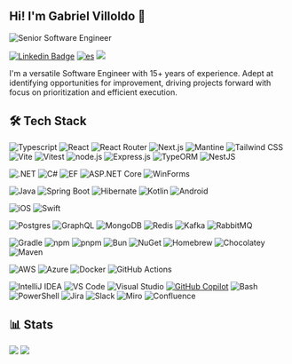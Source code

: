 ## Hi! I'm Gabriel Villoldo 🤝
![Senior Software Engineer](https://readme-typing-svg.demolab.com/?lines=Senior+Software+Engineer;Open-Source+Contributor;Home+Automation+Enthusiast&height=20&vCenter=true)

[![Linkedin Badge](https://img.shields.io/badge/-LinkedIn-0077B5?style=flat&logo=Linkedin&logoColor=white&link=https://www.linkedin.com/in/gabrielvilloldo/)](https://www.linkedin.com/in/gabrielvilloldo/) [![es](https://img.shields.io/badge/Español-yellow.svg)](https://github.com/gvillo/gvillo/blob/main/README.es.md)  ![](https://komarev.com/ghpvc/?username=gvillo&color=blue)

I'm a versatile Software Engineer with 15+ years of experience. Adept at identifying opportunities for improvement, driving projects forward with focus on prioritization and efficient execution.

## 🛠️ Tech Stack

![Typescript](https://img.shields.io/badge/-Typescript-ffdd19?style=flat&logoColor=white&logo=typescript&color=3178C6)
![React](https://img.shields.io/badge/React-20232A?logo=react&logoColor=61DAFB)
![React Router](https://img.shields.io/badge/React%20Router-CA4245?logo=react-router&logoColor=white)
![Next.js](https://img.shields.io/badge/Next.js-black?logo=next.js&logoColor=white)
![Mantine](https://img.shields.io/badge/Mantine-6F2CAC?logo=mantine&logoColor=white)
![Tailwind CSS](https://img.shields.io/badge/Tailwind%20CSS-38B2AC?logo=tailwind-css&logoColor=white)
![Vite](https://img.shields.io/badge/Vite-646CFF?logo=vite&logoColor=fff)
![Vitest](https://img.shields.io/badge/Vitest-6E9F18?logo=vitest&logoColor=fff)
![node.js](https://img.shields.io/badge/node.js-339933.svg?logo=node.js&logoColor=white)
![Express.js](https://img.shields.io/badge/Express.js-%23404d59.svg?logo=express&logoColor=%2361DAFB)
![TypeORM](https://img.shields.io/badge/TypeORM-FE0803?logo=typeorm&logoColor=fff)
![NestJS](https://img.shields.io/badge/NestJS-E0234E.svg?logo=nestjs&logoColor=white)

![.NET](https://img.shields.io/badge/.NET-512BD4.svg?logo=.net&logoColor=white)
![C#](https://custom-icon-badges.demolab.com/badge/C%23-%23239120.svg?logo=cshrp&logoColor=white)
![EF](https://img.shields.io/badge/EF-512BD4?logo=.net&logoColor=white)
![ASP.NET Core](https://img.shields.io/badge/ASP.NET_Core-512BD4?logo=.net&logoColor=white)
![WinForms](https://img.shields.io/badge/WinForms-5C2D91?logo=.net&logoColor=white)

![Java](https://img.shields.io/badge/Java-%23ED8B00.svg?logo=openjdk&logoColor=white)
![Spring Boot](https://img.shields.io/badge/Spring%20Boot-6DB33F.svg?logo=spring-boot&logoColor=white)
![Hibernate](https://img.shields.io/badge/Hibernate-59666C?logo=hibernate&logoColor=white)
![Kotlin](https://img.shields.io/badge/Kotlin-%237F52FF.svg?logo=kotlin&logoColor=white)
![Android](https://img.shields.io/badge/Android-3DDC84?logo=android&logoColor=white)

![iOS](https://img.shields.io/badge/iOS-000000?logo=ios&logoColor=white)
![Swift](https://img.shields.io/badge/Swift-FA7343?logo=swift&logoColor=white)

![Postgres](https://img.shields.io/badge/Postgres-4479A1?logo=postgresql&logoColor=white)
![GraphQL](https://img.shields.io/badge/GraphQL-E10098?logo=graphql&logoColor=white)
![MongoDB](https://img.shields.io/badge/MongoDB-47A248?logo=mongodb&logoColor=white)
![Redis](https://img.shields.io/badge/Redis-DC382D?logo=redis&logoColor=white)
![Kafka](https://img.shields.io/badge/Kafka-231F20?logo=apache-kafka&logoColor=white)
![RabbitMQ](https://img.shields.io/badge/RabbitMQ-FF6600?logo=rabbitmq&logoColor=white)

![Gradle](https://img.shields.io/badge/Gradle-02303A.svg?logo=gradle&logoColor=white)
![npm](https://img.shields.io/badge/npm-CB3837.svg?logo=npm&logoColor=white)
![pnpm](https://img.shields.io/badge/pnpm-14B3C3.svg?logo=pnpm&logoColor=white)
![Bun](https://img.shields.io/badge/Bun-000?logo=bun&logoColor=fff)
![NuGet](https://img.shields.io/badge/NuGet-004880.svg?logo=nuget&logoColor=white)
![Homebrew](https://img.shields.io/badge/Homebrew-FBB040?logo=homebrew&logoColor=fff)
![Chocolatey](https://img.shields.io/badge/Chocolatey-80B5E3?logo=chocolatey&logoColor=fff)
![Maven](https://img.shields.io/badge/Maven-C71A36.svg?logo=apache-maven&logoColor=white)

![AWS](https://img.shields.io/badge/AWS-%23FF9900.svg?logo=amazon-web-services&logoColor=white)
![Azure](https://custom-icon-badges.demolab.com/badge/Azure-0089D6?logo=msazure&logoColor=white)
![Docker](https://img.shields.io/badge/-Docker-1090D1?style=flat&logoColor=white&logo=docker)
![GitHub Actions](https://img.shields.io/badge/GitHub_Actions-2088FF?logo=github-actions&logoColor=white)

![IntelliJ IDEA](https://img.shields.io/badge/IntelliJ%20IDEA-000000.svg?logo=intellij-idea&logoColor=white) ![VS Code](https://custom-icon-badges.demolab.com/badge/Visual%20Studio%20Code-0078d7.svg?logo=vsc&logoColor=white) ![Visual Studio](https://custom-icon-badges.demolab.com/badge/Visual%20Studio-5C2D91.svg?&logo=visual-studio&logoColor=white)  [![GitHub Copilot](https://img.shields.io/badge/GitHub%20Copilot-000?logo=githubcopilot&logoColor=fff)](#) ![Bash](https://img.shields.io/badge/Bash-4EAA25.svg?logo=gnu-bash&logoColor=white) ![PowerShell](https://img.shields.io/badge/PowerShell-5391FE.svg?logo=powershell&logoColor=white) 
![Jira](https://img.shields.io/badge/Jira-0052CC?logo=jira&logoColor=fff) ![Slack](https://img.shields.io/badge/Slack-4A154B?logo=slack&logoColor=fff) ![Miro](https://img.shields.io/badge/Miro-050038?logo=miro&logoColor=fff) ![Confluence](https://img.shields.io/badge/Confluence-172B4D?logo=confluence&logoColor=fff)

## 📊 Stats

<picture>
  <source
    srcset="https://github-readme-stats-rouge-six-99.vercel.app/api/top-langs/?username=gvillo&layout=compact&theme=dark&langs_count=8&count_private=true"
    media="(prefers-color-scheme: dark)"
  />
  <source
    srcset="https://github-readme-stats-rouge-six-99.vercel.app/api/top-langs/?username=gvillo&layout=compact&theme=default&langs_count=8&count_private=true"
    media="(prefers-color-scheme: light), (prefers-color-scheme: no-preference)"
  />
  <img src="https://github-readme-stats-rouge-six-99.vercel.app/api/top-langs/?username=gvillo&layout=compact&theme=default&langs_count=8&count_private=true" />
</picture>

<picture>
  <source
    srcset="https://github-readme-stats-rouge-six-99.vercel.app/api?username=gvillo&theme=dark&rank_icon=github&show_icons=true"
    media="(prefers-color-scheme: dark)"
  />
  <source
    srcset="https://github-readme-stats-rouge-six-99.vercel.app/api?username=gvillo&theme=default&rank_icon=github&show_icons=true"
    media="(prefers-color-scheme: light), (prefers-color-scheme: no-preference)"
  />
  <img src="https://github-readme-stats-rouge-six-99.vercel.app/api?username=gvillo&theme=default&rank_icon=github&show_icons=true" />
</picture>
